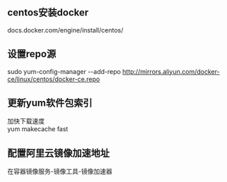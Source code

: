 ## centos安装docker

docs.docker.com/engine/install/centos/

## 设置repo源

sudo yum-config-manager --add-repo http://mirrors.aliyun.com/docker-ce/linux/centos/docker-ce.repo

## 更新yum软件包索引

加快下载速度  
yum makecache fast

## 配置阿里云镜像加速地址

在容器镜像服务-镜像工具-镜像加速器